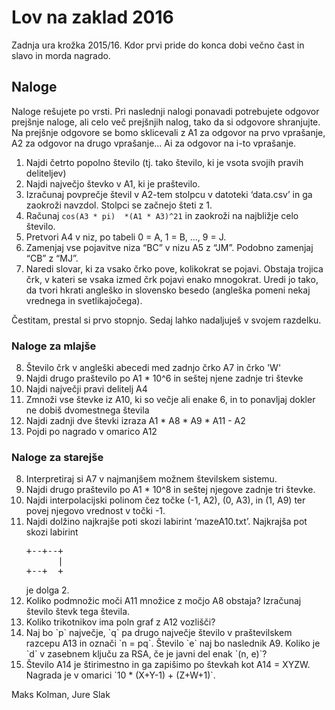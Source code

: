 # Lov na zaklad 2016

Zadnja ura krožka 2015/16. Kdor prvi pride do konca dobi večno čast in slavo in morda nagrado.

## Naloge
Naloge rešujete po vrsti. Pri naslednji nalogi ponavadi potrebujete odgovor
prejšnje naloge, ali celo več prejšnjih nalog, tako da si odgovore shranjujte.
Na prejšnje odgovore se bomo sklicevali z A1 za odgovor na prvo vprašanje, A2 za
odgovor na drugo vprašanje... Ai za odgovor na i-to vprašanje.

1. Najdi četrto popolno število (tj. tako število, ki je vsota svojih pravih deliteljev)
2. Najdi največjo števko v A1, ki je praštevilo.
3. Izračunaj povprečje števil v A2-tem stolpcu v datoteki ‘data.csv’ in ga zaokroži navzdol. Stolpci se začnejo šteti z 1.
4. Računaj `cos(A3 * pi)  *(A1 * A3)^21` in zaokroži na najbližje celo število.
5. Pretvori A4 v niz, po tabeli 0 = A, 1 = B, ..., 9 = J.
6. Zamenjaj vse pojavitve niza “BC” v nizu A5  z “JM”. Podobno zamenjaj “CB” z “MJ”.
7. Naredi slovar, ki za vsako črko pove, kolikokrat se pojavi. Obstaja trojica črk, v kateri se
   vsaka izmed črk pojavi enako mnogokrat. Uredi jo tako, da tvori hkrati angleško in slovensko
   besedo (angleška pomeni nekaj vrednega in svetlikajočega).

Čestitam, prestal si prvo stopnjo. Sedaj lahko nadaljuješ v svojem razdelku.

### Naloge za mlajše

<ol start="8">
  <li>Število črk v angleški abecedi med zadnjo črko A7 in črko 'W'</li>
  <li>Najdi drugo praštevilo po A1 * 10^6 in seštej njene zadnje tri števke </li>
  <li>Najdi največji pravi delitelj A4 </li>
  <li>Zmnoži vse števke iz A10, ki so večje ali enake 6, in to ponavljaj dokler ne dobiš dvomestnega števila </li>
  <li>Najdi zadnji dve števki izraza A1 * A8 * A9 * A11 - A2 </li>
  <li>Pojdi po nagrado v omarico A12 </li>
</ol>

### Naloge za starejše

<ol start="8">
  <li>Interpretiraj si A7 v najmanjšem možnem številskem sistemu.
  <li>Najdi drugo praštevilo po A1 * 10^8 in seštej njegove zadnje tri števke.
  <li>Najdi interpolacijski polinom čez točke (-1, A2), (0, A3), in (1, A9) ter povej njegovo vrednost
          v točki -1.
  <li>Najdi dolžino najkrajše poti skozi labirint ‘mazeA10.txt’. Najkrajša pot skozi labirint
<pre>
+--+--+
      |
+--+  +
</pre>
    je dolga 2.
  <li>Koliko podmnožic moči A11 množice z močjo A8 obstaja? Izračunaj število števk tega števila.</li>
  <li>Koliko trikotnikov ima poln graf z A12 vozlišči?</li>
  <li>Naj bo `p` največje, `q` pa drugo največje število v praštevilskem razcepu A13 in označi `n =
    pq`.  Število `e` naj bo naslednik A9. Koliko je `d` v zasebnem ključu za RSA, če je javni del enak
    `(n, e)`?</li>
  <li>Število A14 je štirimestno in ga zapišimo po števkah kot A14 = XYZW. Nagrada je v omarici `10 *
    (X+Y-1) + (Z+W+1)`.</li>
</ol>

Maks Kolman, Jure Slak
